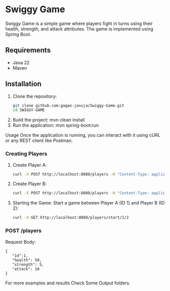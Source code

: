 # Swiggy Game

Swiggy Game is a simple game where players fight in turns using their health, strength, and attack attributes. The game is implemented using Spring Boot.

## Requirements

- Java 22
- Maven

## Installation

1. Clone the repository:
   ```sh
   git clone github.com:gagan-jasuja/Swiggy-Game.git
   cd SWIGGY-GAME
2. Build the project: mvn clean install
3. Run the application: mvn spring-boot:run

Usage
Once the application is running, you can interact with it using cURL or any REST client like Postman.

### Creating Players

1. Create Player A:
    ```sh 
    curl -X POST http://localhost:8080/players -H "Content-Type: application/json" -d '{"health":50,"strength":5,"attack":10}'

2. Create Player B:
    ```sh
    curl -X POST http://localhost:8080/players -H "Content-Type: application/json" -d '{"health":100,"strength":10,"attack":5}'

3. Starting the Game: Start a game between Player A (ID 1) and Player B (ID 2):
    ```sh 
    curl -X GET http://localhost:8080/players/start/1/2

### POST /players
Request Body:

    {
       "id":1,
       "health": 50,
       "strength": 5,
       "attack": 10
    }

For more examples and results 
Check Some Output folders.


